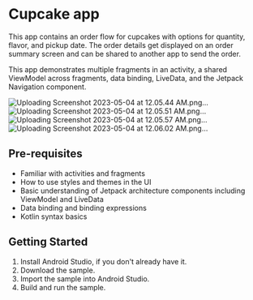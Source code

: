 Cupcake app
=================================

This app contains an order flow for cupcakes with options for quantity, flavor, and pickup date.
The order details get displayed on an order summary screen and can be shared to another app to
send the order.

This app demonstrates multiple fragments in an activity, a shared ViewModel across fragments,
data binding, LiveData, and the Jetpack Navigation component.

![Uploading Screenshot 2023-05-04 at 12.05.44 AM.png…]()![Uploading Screenshot 2023-05-04 at 12.05.51 AM.png…]()![Uploading Screenshot 2023-05-04 at 12.05.57 AM.png…]()![Uploading Screenshot 2023-05-04 at 12.06.02 AM.png…]()

Pre-requisites
--------------
* Familiar with activities and fragments
* How to use styles and themes in the UI
* Basic understanding of Jetpack architecture components including ViewModel and LiveData
* Data binding and binding expressions
* Kotlin syntax basics


Getting Started
---------------
1. Install Android Studio, if you don't already have it.
2. Download the sample.
3. Import the sample into Android Studio.
4. Build and run the sample.
